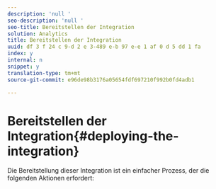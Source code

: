 ```yaml
---
description: 'null '
seo-description: 'null '
seo-title: Bereitstellen der Integration
solution: Analytics
title: Bereitstellen der Integration
uuid: df 3 f 24 c 9-d 2 e 3-489 e-b 97 e-e 1 af 0 d 5 dd 1 fa
index: y
internal: n
snippet: y
translation-type: tm+mt
source-git-commit: e96de98b3176a05654fdf697210f992b0fd4adb1

---
```



# Bereitstellen der Integration{#deploying-the-integration}

Die Bereitstellung dieser Integration ist ein einfacher Prozess, der die folgenden Aktionen erfordert:
